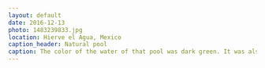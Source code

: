 ```yaml
---
layout: default
date: 2016-12-13
photo: 1483239833.jpg
location: Hierve el Agua, Mexico
caption_header: Natural pool
caption: The color of the water of that pool was dark green. It was also forbidden to swimm in there, don't know why. I wish I could have, look at the view !!
---
```

